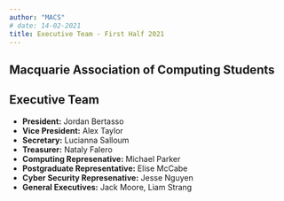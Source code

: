 ```yaml
---
author: "MACS"
# date: 14-02-2021
title: Executive Team -	First Half 2021
---
```


## Macquarie Association of Computing Students
## Executive Team
- **President:** Jordan Bertasso
- **Vice President:** Alex Taylor
- **Secretary:** Lucianna Salloum
- **Treasurer:** Nataly Falero
- **Computing Represenative:** Michael Parker
- **Postgraduate Representative:** Elise McCabe
- **Cyber Security Represenative:** Jesse Nguyen
- **General Executives:** Jack Moore, Liam Strang